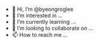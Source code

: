 - 👋 Hi, I’m @byeongroglee
- 👀 I’m interested in ...
- 🌱 I’m currently learning ...
- 💞️ I’m looking to collaborate on ...
- 📫 How to reach me ...

<!---
byeongroglee/byeongroglee is a ✨ special ✨ repository because its `README.md` (this file) appears on your GitHub profile.
You can click the Preview link to take a look at your changes.
--->
